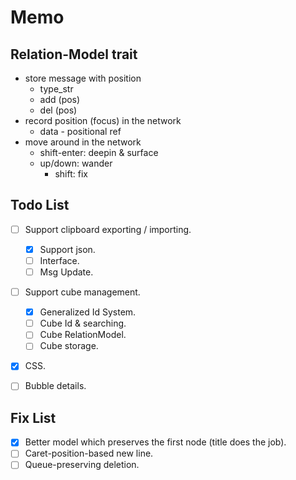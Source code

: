 # Memo

## Relation-Model trait
- store message with position
  - type_str
  - add (pos)
  - del (pos)
- record position (focus) in the network
  - data - positional ref
- move around in the network
  - shift-enter: deepin & surface
  - up/down: wander
    - shift: fix

## Todo List
- [ ] Support clipboard exporting / importing.
  - [x] Support json.
  - [ ] Interface.
  - [ ] Msg Update.
- [ ] Support cube management.
  - [x] Generalized Id System.
  - [ ] Cube Id & searching.
  - [ ] Cube RelationModel.
  - [ ] Cube storage.
- [x] CSS.
- [ ] Bubble details.


## Fix List
- [x] Better model which preserves the first node (title does the job).
- [ ] Caret-position-based new line.
- [ ] Queue-preserving deletion.

